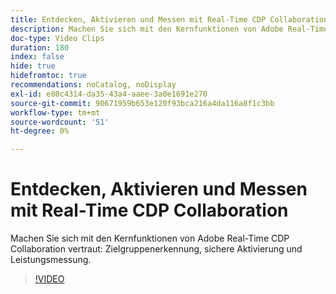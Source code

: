 ```yaml
---
title: Entdecken, Aktivieren und Messen mit Real-Time CDP Collaboration
description: Machen Sie sich mit den Kernfunktionen von Adobe Real-Time CDP Collaboration für Zielgruppenerkennung, sichere Aktivierung und Leistungsmessung vertraut.
doc-type: Video Clips
duration: 180
index: false
hide: true
hidefromtoc: true
recommendations: noCatalog, noDisplay
exl-id: e80c4314-da35-43a4-aaee-3a0e1691e270
source-git-commit: 90671959b653e120f93bca216a4da116a8f1c3bb
workflow-type: tm+mt
source-wordcount: '51'
ht-degree: 0%

---
```


# Entdecken, Aktivieren und Messen mit Real-Time CDP Collaboration

Machen Sie sich mit den Kernfunktionen von Adobe Real-Time CDP Collaboration vertraut: Zielgruppenerkennung, sichere Aktivierung und Leistungsmessung.

<!-- 72_OS511_3442426_179_discover-activate-and-measure-with-realtime-cdp-collaboration -->
>[!VIDEO](https://video.tv.adobe.com/v/3460183/?learn=on&enablevpops=true&captions=ger)
